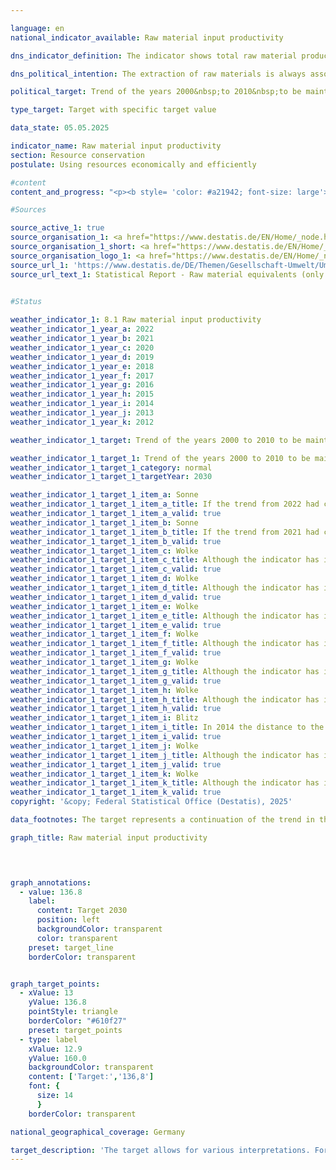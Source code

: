 ```yaml
---

language: en        
national_indicator_available: Raw material input productivity        

dns_indicator_definition: The indicator shows total raw material productivity compared to the base year 2010. The indicator compares the value of all goods sold for final use (in euros, price-adjusted) with the mass of raw materials used for their production at home and abroad (in tonnes). The final use includes both domestic consumption and domestic investment as well as exports. The denominator of the indicator includes both abiotic and biotic raw materials extracted from the environment as well as plant material produced by agriculture and forestry. The graph shows the indicator itself as well as the numerator and denominator separately.        

dns_political_intention: The extraction of raw materials is always associated with a negative impact on nature. Due to the growing demand for raw materials, raw material deposits are increasingly being tapped worldwide in areas that are particularly sensitive to human impact. For this reason, the German government set itself the goal of further increasing overall raw material productivity in the German Resource Efficiency Programme (ProgRess) II in 2016.        

political_target: Trend of the years 2000&nbsp;to 2010&nbsp;to be maintained until 2030        

type_target: Target with specific target value        

data_state: 05.05.2025        

indicator_name: Raw material input productivity        
section: Resource conservation        
postulate: Using resources economically and efficiently        

#content         
content_and_progress: "<p><b style= 'color: #a21942; font-size: large'>8.1&nbsp;Raw material input productivity</b><br><br>The production of all goods intended for final use in Germany requires raw materials. Final use may comprise&nbsp;–&nbsp;depending on the type of goods&nbsp;–&nbsp;consumption, investment in non-consumption goods, or export abroad. However, the resources of fossil fuels, metal ores, and other mineral raw materials are finite. Although biotic raw materials such as timber or agricultural products are renewable, their utilisation also has environmental impacts. It is therefore essential to accurately capture the extent of both direct and indirect raw material use.<br><br>An indicator of a country's resource use intensity is total raw material productivity. This indicator sets the inflation-adjusted monetary value of goods designated for final use and export in relation to the quantity of raw material equivalents used in their production. The concept of raw material equivalents involves converting all goods into the amount of raw materials required for their production along the entire global value chain&nbsp;–&nbsp;both domestically and abroad. The calculation of the indicator requires, among other things, determining the mass of raw materials used in the production of imported goods. This is based on a complex input-output model that combines physical and monetary data from various official and non-official sources.<br><br>The indicator includes not only non-renewable raw materials (mineral resources, fossil fuels, stones and earths) but also plant-based products from agriculture and forestry. Minor double counting may occur, for instance when both the mass of a harvested product and the mass of the mineral fertiliser used in its production are included. As the raw material use presented in the indicator relates not only to domestic final use but also to exports, it does not equate to Germany’s raw material footprint.<br><br>Between 2010&nbsp;and 2022, the value of the indicator rose by 27%. This increase is primarily attributable to growth in the numerator: the inflation-adjusted value of final use (domestic consumption, domestic investment in construction, equipment, and other capital goods, as well as exports) rose by 25% over the comparison period. Domestic raw material extraction declined slightly (–6%), while the mass of imports in raw material equivalents remained nearly constant. Overall, this resulted in a 1% decrease in the denominator.<br><br>Raw materials extracted domestically or imported are often re-exported. Therefore, the denominator of the indicator does not indicate an increase in global raw material extraction for consumption and investment in Germany, but rather reflects the high level of international economic integration of the German economy. From 2010&nbsp;to 2022, total raw material productivity showed a generally upward trend. In 2021, it increased by 5&nbsp;percentage points compared to the previous year; preliminary calculations for 2022&nbsp;indicate a further increase of 11&nbsp;percentage points. Overall, this results in a 27&nbsp;percentage point increase between 2010&nbsp;and 2022, equivalent to an average annual growth rate of approximately 2.0%&nbsp;–&nbsp;exceeding the politically defined target.</p>"                

#Sources        

source_active_1: true
source_organisation_1: <a href="https://www.destatis.de/EN/Home/_node.html" target="_blank">Federal Statistical Office</a>
source_organisation_1_short: <a href="https://www.destatis.de/EN/Home/_node.html" target="_blank">Federal Statistical Office</a>
source_organisation_logo_1: <a href="https://www.destatis.de/EN/Home/_node.html" target="_blank"><img src="https://dns-indikatoren.de/public/OrgImgEn/destatis.png" alt="Federal Statistical Office" title=" Click here to visit the homepage of the organizationFederal Statistical Office" style="height:60px; width:148px; border:transparent"/></a>
source_url_1: 'https://www.destatis.de/DE/Themen/Gesellschaft-Umwelt/Umwelt/UGR/rohstoffe-materialfluesse-wasser/_inhalt.html#_47vjyakwy'
source_url_text_1: Statistical Report - Raw material equivalents (only available in German)
        

#Status        

weather_indicator_1: 8.1 Raw material input productivity
weather_indicator_1_year_a: 2022
weather_indicator_1_year_b: 2021
weather_indicator_1_year_c: 2020
weather_indicator_1_year_d: 2019
weather_indicator_1_year_e: 2018
weather_indicator_1_year_f: 2017
weather_indicator_1_year_g: 2016
weather_indicator_1_year_h: 2015
weather_indicator_1_year_i: 2014
weather_indicator_1_year_j: 2013
weather_indicator_1_year_k: 2012

weather_indicator_1_target: Trend of the years 2000 to 2010 to be maintained until 2030

weather_indicator_1_target_1: Trend of the years 2000 to 2010 to be maintained until 2030
weather_indicator_1_target_1_category: normal
weather_indicator_1_target_1_targetYear: 2030

weather_indicator_1_target_1_item_a: Sonne
weather_indicator_1_target_1_item_a_title: If the trend from 2022 had continued, the target value would have been reached or missed by less than 5% of the difference between the target value and the value at that time.
weather_indicator_1_target_1_item_a_valid: true
weather_indicator_1_target_1_item_b: Sonne
weather_indicator_1_target_1_item_b_title: If the trend from 2021 had continued, the target value would have been reached or missed by less than 5% of the difference between the target value and the value at that time.
weather_indicator_1_target_1_item_b_valid: true
weather_indicator_1_target_1_item_c: Wolke
weather_indicator_1_target_1_item_c_title: Although the indicator has in 2020 been moving in the desired direction toward the target, if the trend had to continued, the target would have been missed in the target year by more than 20% of the difference between the target value and the value at that time.
weather_indicator_1_target_1_item_c_valid: true
weather_indicator_1_target_1_item_d: Wolke
weather_indicator_1_target_1_item_d_title: Although the indicator has in 2019 been moving in the desired direction toward the target, if the trend had to continued, the target would have been missed in the target year by more than 20% of the difference between the target value and the value at that time.
weather_indicator_1_target_1_item_d_valid: true
weather_indicator_1_target_1_item_e: Wolke
weather_indicator_1_target_1_item_e_title: Although the indicator has in 2018 been moving in the desired direction toward the target, if the trend had to continued, the target would have been missed in the target year by more than 20% of the difference between the target value and the value at that time.
weather_indicator_1_target_1_item_e_valid: true
weather_indicator_1_target_1_item_f: Wolke
weather_indicator_1_target_1_item_f_title: Although the indicator has in 2017 been moving in the desired direction toward the target, if the trend had to continued, the target would have been missed in the target year by more than 20% of the difference between the target value and the value at that time.
weather_indicator_1_target_1_item_f_valid: true
weather_indicator_1_target_1_item_g: Wolke
weather_indicator_1_target_1_item_g_title: Although the indicator has in 2016 been moving in the desired direction toward the target, if the trend had to continued, the target would have been missed in the target year by more than 20% of the difference between the target value and the value at that time.
weather_indicator_1_target_1_item_g_valid: true
weather_indicator_1_target_1_item_h: Wolke
weather_indicator_1_target_1_item_h_title: Although the indicator has in 2015 been moving in the desired direction toward the target, if the trend had to continued, the target would have been missed in the target year by more than 20% of the difference between the target value and the value at that time.
weather_indicator_1_target_1_item_h_valid: true
weather_indicator_1_target_1_item_i: Blitz
weather_indicator_1_target_1_item_i_title: In 2014 the distance to the target was constantly high or had increased. Thus, the indicator did not develop in the desired direction.
weather_indicator_1_target_1_item_i_valid: true
weather_indicator_1_target_1_item_j: Wolke
weather_indicator_1_target_1_item_j_title: Although the indicator has in 2013 been moving in the desired direction toward the target, if the trend had to continued, the target would have been missed in the target year by more than 20% of the difference between the target value and the value at that time.
weather_indicator_1_target_1_item_j_valid: true
weather_indicator_1_target_1_item_k: Wolke
weather_indicator_1_target_1_item_k_title: Although the indicator has in 2012 been moving in the desired direction toward the target, if the trend had to continued, the target would have been missed in the target year by more than 20% of the difference between the target value and the value at that time.
weather_indicator_1_target_1_item_k_valid: true        
copyright: '&copy; Federal Statistical Office (Destatis), 2025'        

data_footnotes: The target represents a continuation of the trend in the period from 2000 to 2010, when the average annual increase amounted to about 1.6%.<br>• 2022 provisional data.        

graph_title: Raw material input productivity        

        


graph_annotations:
  - value: 136.8
    label:
      content: Target 2030
      position: left
      backgroundColor: transparent
      color: transparent
    preset: target_line
    borderColor: transparent        


graph_target_points:
  - xValue: 13
    yValue: 136.8
    pointStyle: triangle
    borderColor: "#610f27"
    preset: target_points
  - type: label
    xValue: 12.9
    yValue: 160.0
    backgroundColor: transparent
    content: ['Target:','136,8']
    font: {
      size: 14
      }
    borderColor: transparent                

national_geographical_coverage: Germany        

target_description: 'The target allows for various interpretations. For the assessment of indicator 8.1, the geometric mean of the indicator’s increase between 2000&nbsp;and 2010&nbsp;is calculated and used as the basis for the desired development up to 2030. Standardised to the 2010&nbsp;value, this results in a target of 136.8&nbsp;for 2030. Accordingly, total raw material input productivity should reach at least 136.8% of the 2010&nbsp;value by 2030.<br>• If the trend from 2017&nbsp;to 2022&nbsp;continues, this target will be achieved in 2030. Accordingly, indicator 8.1&nbsp;is assessed as <b>sun</b> for 2022.<br>• Data status at assessment: 05/05/2025.<br><br><a href="https://dns-indikatoren.de/en/status"><img src="https://sdg-indikatoren.de/public/Wettersymbole/Sonne.png" title="If the trend from 2022&nbsp;had continued, the target value would have been reached or missed by less than 5% of the difference between the target value and the value at that time." alt="Weathersymbol: Sun"/></a>'        
---
```


